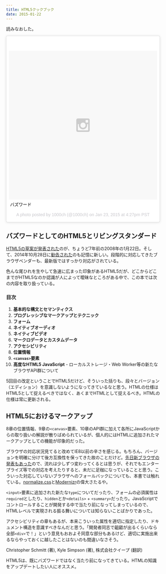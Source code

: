 ```yaml
---
title: HTML5クックブック
date: 2015-01-22
---
```


読みなおした。

<blockquote class="instagram-media" data-instgrm-captioned data-instgrm-version="4" style=" background:#FFF; border:0; border-radius:3px; box-shadow:0 0 1px 0 rgba(0,0,0,0.5),0 1px 10px 0 rgba(0,0,0,0.15); margin: 1px; max-width:658px; padding:0; width:99.375%; width:-webkit-calc(100% - 2px); width:calc(100% - 2px);"><div style="padding:8px;"> <div style=" background:#F8F8F8; line-height:0; margin-top:40px; padding:50% 0; text-align:center; width:100%;"> <div style=" background:url(data:image/png;base64,iVBORw0KGgoAAAANSUhEUgAAACwAAAAsCAMAAAApWqozAAAAGFBMVEUiIiI9PT0eHh4gIB4hIBkcHBwcHBwcHBydr+JQAAAACHRSTlMABA4YHyQsM5jtaMwAAADfSURBVDjL7ZVBEgMhCAQBAf//42xcNbpAqakcM0ftUmFAAIBE81IqBJdS3lS6zs3bIpB9WED3YYXFPmHRfT8sgyrCP1x8uEUxLMzNWElFOYCV6mHWWwMzdPEKHlhLw7NWJqkHc4uIZphavDzA2JPzUDsBZziNae2S6owH8xPmX8G7zzgKEOPUoYHvGz1TBCxMkd3kwNVbU0gKHkx+iZILf77IofhrY1nYFnB/lQPb79drWOyJVa/DAvg9B/rLB4cC+Nqgdz/TvBbBnr6GBReqn/nRmDgaQEej7WhonozjF+Y2I/fZou/qAAAAAElFTkSuQmCC); display:block; height:44px; margin:0 auto -44px; position:relative; top:-22px; width:44px;"></div></div> <p style=" margin:8px 0 0 0; padding:0 4px;"> <a href="https://instagram.com/p/yN3B56hp8F/" style=" color:#000; font-family:Arial,sans-serif; font-size:14px; font-style:normal; font-weight:normal; line-height:17px; text-decoration:none; word-wrap:break-word;" target="_top">バズワード</a></p> <p style=" color:#c9c8cd; font-family:Arial,sans-serif; font-size:14px; line-height:17px; margin-bottom:0; margin-top:8px; overflow:hidden; padding:8px 0 7px; text-align:center; text-overflow:ellipsis; white-space:nowrap;">A photo posted by 1000ch (@1000ch) on <time style=" font-family:Arial,sans-serif; font-size:14px; line-height:17px;" datetime="2015-01-24T00:27:43+00:00">Jan 23, 2015 at 4:27pm PST</time></p></div></blockquote>

## バズワードとしてのHTML5とリビングスタンダード

[HTML5の草案が発表された](http://www.w3.org/2008/02/html5-pressrelease.html.ja)のが、ちょうど7年前の2008年の1月22日。そして、2014年10月28日に[勧告された](http://www.w3.org/2014/10/html5-rec.html.ja)のも記憶に新しい。段階的に対応してきたブラウザベンダーも、最新版ではすっかり対応がされている。

色んな尾ひれを生やして急速に広まった印象があるHTML5だが、どこからどこまでがHTML5なのか認識が人によって曖昧なところがある中で、この本では次の内容を取り扱っている。

### 目次

1. **基本的な構文とセマンティクス**
2. **プログレッシブなマークアップとテクニック**
3. **フォーム**
4. **ネイティブオーディオ**
5. **ネイティブビデオ**
6. **マークロデータとカスタムデータ**
7. **アクセシビリティ**
8. **位置情報**
9. **`<canvas>`要素**
10. **高度なHTML5 JavaScript** - ローカルストレージ・Web Worker等の新たなブラウザAPI群について

5回目の改定ということでHTML5だけど、そういった括りも、段々とバージョン（エディション）を意識しないようになってきているなと思う。HTMLの仕様はHTML5として捉えるべきではなく、あくまでHTMLとして捉えるべき。HTMLの仕様は常に更新される。

## HTML5におけるマークアップ

8章の位置情報、9章の`<canvas>`要素、10章のAPI群に加えて各所にJavaScriptからの取り扱いの解説が散りばめられているが、個人的にはHTMLに追加されたマークアップとしての機能が印象的だった。

ブラウザの対応状況見てると改めてIE8以前の辛さを感じる。もちろん、バージョンを明確に分けて後方互換性を保ってきた故のことだけど。[先日新ブラウザの発表もあった](http://www.itmedia.co.jp/news/articles/1501/22/news047.html)ので、流れは少しずつ変わってくるとは思うが、それでもエンタープライズ等での対応を考えたりすると、未だに足枷になっていることと思う。こういった対応していないブラウザへのフォールバックについても、本書では触れている。[normalize.css](https://github.com/necolas/normalize.css)と[Modernizr](https://github.com/Modernizr/Modernizr)の偉大さたるや。

`<input>`要素に追加された新たな`type`についてだったり、フォームの必須属性は`required`としたり、`hidden`とか`<details>` + `<summary>`だったり。JavaScriptでコントロールすることが開発する中で当たり前になってしまっているので、HTMLレベルで実現される振る舞いについては知らないことばかりであった。

アクセシビリティの章もあるが、本来こういった属性を適切に指定したり、ドキュメント構造を意識すべきなんだと思う。「開発者同志で齟齬が出るくらいなら全部`<div>`で！」という意見もおおよそ同意な部分もあるけど、適切に実施出来るならやっておくに越したことはないのも間違いなさそう。

<affiliate-link
  src="https://images-na.ssl-images-amazon.com/images/I/51MGrl%2BdO1L._SX389_BO1,204,203,200_.jpg"
  href="https://www.amazon.co.jp/dp/4873115477/"
  tag="1000ch-22"
  title="HTML5クックブック">
  Christopher Schmitt (著), Kyle Simpson (著), 株式会社クイープ (翻訳)
</affiliate-link>

HTML5は、既にバズワードではなく当たり前になってきている。HTMLの知識をアップデートしたい人にオススメ。
